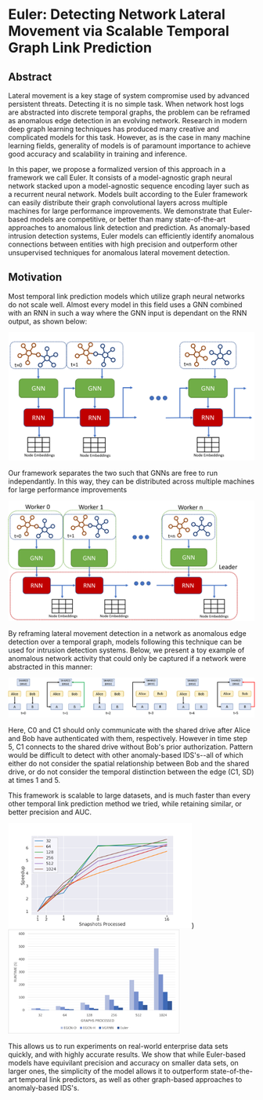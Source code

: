 # Euler: Detecting Network Lateral Movement via Scalable Temporal Graph Link Prediction

## Abstract
Lateral movement is a key stage of system compromise used by advanced persistent threats. Detecting it is no simple task. When network host logs are abstracted into discrete temporal graphs, the problem can be reframed as anomalous edge detection in an evolving network. Research in modern deep graph learning techniques has produced many creative and complicated models for this task. However, as is the case in many machine learning fields, generality of models is of paramount importance to achieve good accuracy and scalability in training and inference.  
	
In this paper, we propose a formalized version of this approach in a framework we call Euler. It consists of a model-agnostic graph neural network stacked upon a model-agnostic sequence encoding layer such as a recurrent neural network. Models built according to the Euler framework can easily distribute their graph convolutional layers across multiple machines for large performance improvements. We demonstrate that Euler-based models are competitive, or better than many state-of-the-art approaches to anomalous link detection and prediction. As anomaly-based intrusion detection systems, Euler models can efficiently identify anomalous connections between entities with high precision and outperform other unsupervised techniques for anomalous lateral movement detection. 

## Motivation
Most temporal link prediction models which utilize graph neural networks do not scale well. Almost every model in this field uses a GNN combined with an RNN in such a way where the GNN input is dependant on the RNN output, as shown below: 

![](/img/sota.png)

Our framework separates the two such that GNNs are free to run independantly. In this way, they can be distributed across multiple machines for large performance improvements

![](/img/model.png)

By reframing lateral movement detection in a network as anomalous edge detection over a temporal graph, models following this technique can be used for intrusion detection systems. Below, we present a toy example of anomalous network activity that could only be captured if a network were abstracted in this manner: 

![](/img/example.png)

Here, C0 and C1 should only communicate with the shared drive after Alice and Bob have authenticated with them, respectively. However in time step 5, C1 connects to the shared drive without Bob's prior authorization. Pattern would be difficult to detect with other anomaly-based IDS's--all of which either do not consider the spatial relationship between Bob and the shared drive, or do not consider the temporal distinction between the edge (C1, SD) at times 1 and 5. 

This framework is scalable to large datasets, and is much faster than every other temporal link prediction method we tried, while retaining similar, or better precision and AUC. 

<img src="/img/scalability.png" width="375"/>) <img src="/img/runtimes.png" width="350"/>

This allows us to run experiments on real-world enterprise data sets quickly, and with highly accurate results. We show that while Euler-based models have equivilant precision and accuracy on smaller data sets, on larger ones, the simplicity of the model allows it to outperform state-of-the-art temporal link predictors, as well as other graph-based approaches to anomaly-based IDS's. 
